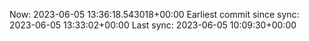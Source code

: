 Now: 2023-06-05 13:36:18.543018+00:00 Earliest commit since sync: 2023-06-05 13:33:02+00:00 Last sync: 2023-06-05 10:09:30+00:00
